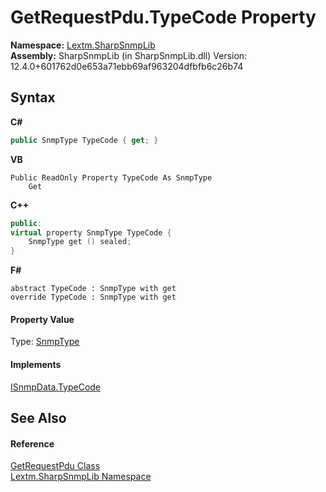 # GetRequestPdu.TypeCode Property 
 

**Namespace:**&nbsp;<a href="N_Lextm_SharpSnmpLib">Lextm.SharpSnmpLib</a><br />**Assembly:**&nbsp;SharpSnmpLib (in SharpSnmpLib.dll) Version: 12.4.0+601762d0e653a71ebb69af963204dfbfb6c26b74

## Syntax

**C#**<br />
``` C#
public SnmpType TypeCode { get; }
```

**VB**<br />
``` VB
Public ReadOnly Property TypeCode As SnmpType
	Get
```

**C++**<br />
``` C++
public:
virtual property SnmpType TypeCode {
	SnmpType get () sealed;
}
```

**F#**<br />
``` F#
abstract TypeCode : SnmpType with get
override TypeCode : SnmpType with get
```


#### Property Value
Type: <a href="T_Lextm_SharpSnmpLib_SnmpType">SnmpType</a>

#### Implements
<a href="P_Lextm_SharpSnmpLib_ISnmpData_TypeCode">ISnmpData.TypeCode</a><br />

## See Also


#### Reference
<a href="T_Lextm_SharpSnmpLib_GetRequestPdu">GetRequestPdu Class</a><br /><a href="N_Lextm_SharpSnmpLib">Lextm.SharpSnmpLib Namespace</a><br />